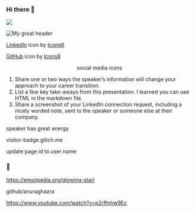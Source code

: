 ### Hi there 👋

<div>
<img src="https://giphy.com/embed/nFLW7PNGgN3lI68rdv">
</div>
<!-- <iframe src="https://giphy.com/embed/nFLW7PNGgN3lI68rdv" width="480" height="480" frameBorder="0" class="giphy-embed" allowFullScreen></iframe><p><a href="https://giphy.com/gifs/PembeThePinkCat-cute-pembe-the-pink-cat-nFLW7PNGgN3lI68rdv">via GIPHY</a></p> -->

![My great header](banner.png)

<a target="_blank" href="https://icons8.com/icon/13930/linkedin">LinkedIn</a> icon by <a target="_blank" href="https://icons8.com">Icons8</a>

<a target="_blank" href="https://icons8.com/icon/12599/github">GitHub</a> icon by <a target="_blank" href="https://icons8.com">Icons8</a>

<p align="center">social media icons</p>



<!--
**kpgomez/kpgomez** is a ✨ _special_ ✨ repository because its `README.md` (this file) appears on your GitHub profile.

Here are some ideas to get you started:

- 🔭 I’m currently working on ...
- 🌱 I’m currently learning ...
- 👯 I’m looking to collaborate on ...
- 🤔 I’m looking for help with ...
- 💬 Ask me about ...
- 📫 How to reach me: ...
- 😄 Pronouns: ...
- ⚡ Fun fact: ...
-->


1.	Share one or two ways the speaker’s information will change your approach to your career transition.
2.	List a few key take-aways from this presentation. I learned you can use HTML in the markdown file. 
3.	Share a screenshot of your LinkedIn connection request, including a nicely worded note, sent to the speaker or someone else at their company.

speaker has great energy


visitor-badge.glitch.me

update page id to user name

### 🌟

https://emojipedia.org/glowing-star/

github/anuraghazra

https://www.youtube.com/watch?v=p2rffnhw9Ec

